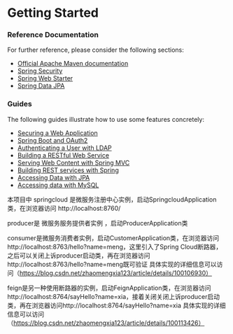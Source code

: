 # Getting Started

### Reference Documentation
For further reference, please consider the following sections:

* [Official Apache Maven documentation](https://maven.apache.org/guides/index.html)
* [Spring Security](https://docs.spring.io/spring-boot/docs/{bootVersion}/reference/htmlsingle/#boot-features-security)
* [Spring Web Starter](https://docs.spring.io/spring-boot/docs/{bootVersion}/reference/htmlsingle/#boot-features-developing-web-applications)
* [Spring Data JPA](https://docs.spring.io/spring-boot/docs/{bootVersion}/reference/htmlsingle/#boot-features-jpa-and-spring-data)

### Guides
The following guides illustrate how to use some features concretely:

* [Securing a Web Application](https://spring.io/guides/gs/securing-web/)
* [Spring Boot and OAuth2](https://spring.io/guides/tutorials/spring-boot-oauth2/)
* [Authenticating a User with LDAP](https://spring.io/guides/gs/authenticating-ldap/)
* [Building a RESTful Web Service](https://spring.io/guides/gs/rest-service/)
* [Serving Web Content with Spring MVC](https://spring.io/guides/gs/serving-web-content/)
* [Building REST services with Spring](https://spring.io/guides/tutorials/bookmarks/)
* [Accessing Data with JPA](https://spring.io/guides/gs/accessing-data-jpa/)
* [Accessing data with MySQL](https://spring.io/guides/gs/accessing-data-mysql/)

本项目中
springcloud 是微服务注册中心实例，启动SpringcloudApplication类，在浏览器访问 http://localhost:8760/

producer是 微服务服务提供者实例 ，启动ProducerApplication类

consumer是微服务消费者实例，启动CustomerApplication类，在浏览器访问http://localhost:8763/hello?name=meng，这里引入了Spring Cloud断路器，之后可以关闭上诉producer启动类，再在浏览器访问http://localhost:8763/hello?name=meng既可验证
具体实现的详细信息可以访问（https://blog.csdn.net/zhaomengxia123/article/details/100106930）

feign是另一种使用断路器的实例，启动FeignApplication类，在浏览器访问http://localhost:8764/sayHello?name=xia，接着关闭关闭上诉producer启动类，再在浏览器访问http://localhost:8764/sayHello?name=xia
具体实现的详细信息可以访问（https://blog.csdn.net/zhaomengxia123/article/details/100113426）





